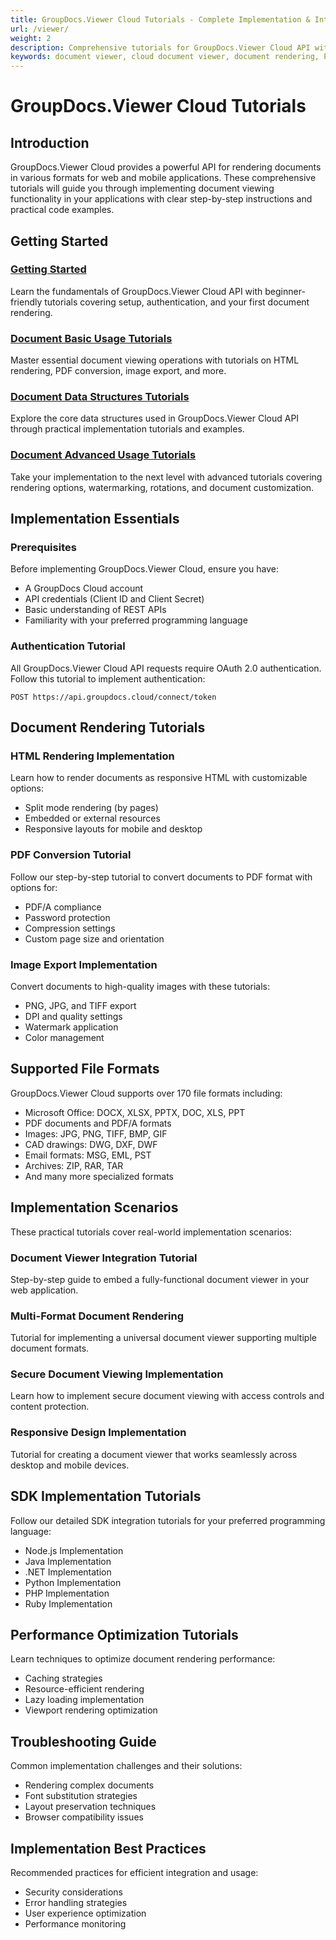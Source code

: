 ```yaml
---
title: GroupDocs.Viewer Cloud Tutorials - Complete Implementation & Integration Guide
url: /viewer/
weight: 2
description: Comprehensive tutorials for GroupDocs.Viewer Cloud API with step-by-step instructions, code examples, and implementation strategies for document rendering and visualization in web applications.
keywords: document viewer, cloud document viewer, document rendering, PDF viewer, HTML viewer, image conversion, document visualization, document display, document viewing API, GroupDocs cloud tutorials
---
```


# GroupDocs.Viewer Cloud Tutorials

## Introduction

GroupDocs.Viewer Cloud provides a powerful API for rendering documents in various formats for web and mobile applications. These comprehensive tutorials will guide you through implementing document viewing functionality in your applications with clear step-by-step instructions and practical code examples.

## Getting Started

### [Getting Started](/viewer/getting-started/)
Learn the fundamentals of GroupDocs.Viewer Cloud API with beginner-friendly tutorials covering setup, authentication, and your first document rendering.

### [Document Basic Usage Tutorials](/viewer/basic-usage/)
Master essential document viewing operations with tutorials on HTML rendering, PDF conversion, image export, and more.

### [Document Data Structures Tutorials](/viewer/data-structures/)
Explore the core data structures used in GroupDocs.Viewer Cloud API through practical implementation tutorials and examples.

### [Document Advanced Usage Tutorials](/viewer/advanced-usage/)
Take your implementation to the next level with advanced tutorials covering rendering options, watermarking, rotations, and document customization.

## Implementation Essentials

### Prerequisites
Before implementing GroupDocs.Viewer Cloud, ensure you have:
- A GroupDocs Cloud account
- API credentials (Client ID and Client Secret)
- Basic understanding of REST APIs
- Familiarity with your preferred programming language

### Authentication Tutorial
All GroupDocs.Viewer Cloud API requests require OAuth 2.0 authentication. Follow this tutorial to implement authentication:

```
POST https://api.groupdocs.cloud/connect/token
```

## Document Rendering Tutorials

### HTML Rendering Implementation
Learn how to render documents as responsive HTML with customizable options:
- Split mode rendering (by pages)
- Embedded or external resources
- Responsive layouts for mobile and desktop

### PDF Conversion Tutorial
Follow our step-by-step tutorial to convert documents to PDF format with options for:
- PDF/A compliance
- Password protection
- Compression settings
- Custom page size and orientation

### Image Export Implementation
Convert documents to high-quality images with these tutorials:
- PNG, JPG, and TIFF export
- DPI and quality settings
- Watermark application
- Color management

## Supported File Formats

GroupDocs.Viewer Cloud supports over 170 file formats including:
- Microsoft Office: DOCX, XLSX, PPTX, DOC, XLS, PPT
- PDF documents and PDF/A formats
- Images: JPG, PNG, TIFF, BMP, GIF
- CAD drawings: DWG, DXF, DWF
- Email formats: MSG, EML, PST
- Archives: ZIP, RAR, TAR
- And many more specialized formats

## Implementation Scenarios

These practical tutorials cover real-world implementation scenarios:

### Document Viewer Integration Tutorial
Step-by-step guide to embed a fully-functional document viewer in your web application.

### Multi-Format Document Rendering
Tutorial for implementing a universal document viewer supporting multiple document formats.

### Secure Document Viewing Implementation
Learn how to implement secure document viewing with access controls and content protection.

### Responsive Design Implementation
Tutorial for creating a document viewer that works seamlessly across desktop and mobile devices.

## SDK Implementation Tutorials

Follow our detailed SDK integration tutorials for your preferred programming language:

- Node.js Implementation
- Java Implementation
- .NET Implementation
- Python Implementation
- PHP Implementation
- Ruby Implementation

## Performance Optimization Tutorials

Learn techniques to optimize document rendering performance:
- Caching strategies
- Resource-efficient rendering
- Lazy loading implementation
- Viewport rendering optimization

## Troubleshooting Guide

Common implementation challenges and their solutions:
- Rendering complex documents
- Font substitution strategies
- Layout preservation techniques
- Browser compatibility issues

## Implementation Best Practices

Recommended practices for efficient integration and usage:
- Security considerations
- Error handling strategies
- User experience optimization
- Performance monitoring
